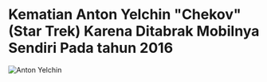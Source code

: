 # Kematian Anton Yelchin "Chekov" (Star Trek) Karena Ditabrak Mobilnya Sendiri Pada tahun 2016 #

![Anton Yelchin](https://github.com/bagas050201/IMK-Assignment-1/blob/master/Task%201%20Report/Anton%20Yelchin%20Death.jpg)
